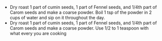 
- Dry roast 1 part of cumin seeds, 1 part of Fennel seeds, and 1/4th part of Carom seeds and make a coarse powder. Boil 1 tsp of the powder in 2 cups of water and sip on it throughout the day.
- Dry roast 1 part of cumin seeds, 1 part of Fennel seeds, and 1/4th part of Carom seeds and make a coarse powder. Use 1/2 to 1 teaspoon with what every you are cooking